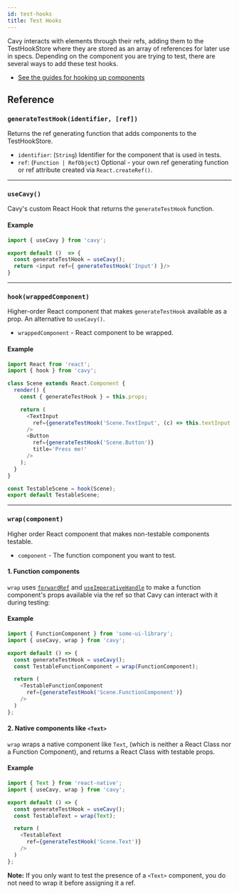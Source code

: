 ```yaml
---
id: test-hooks
title: Test Hooks
---
```


Cavy interacts with elements through their refs, adding them to the TestHookStore
where they are stored as an array of references for later use in specs. Depending
on the component you are trying to test, there are several ways to add these
test hooks.

* [See the guides for hooking up components](../getting-started/hooking-up-components)

## Reference

### `generateTestHook(identifier, [ref])`

Returns the ref generating function that adds components to the TestHookStore.

* `identifier`: (`String`) Identifier for the component that is used in tests.
* `ref`: (`Function | RefObject`) Optional - your own ref generating function or
ref attribute created via `React.createRef()`.

---
### `useCavy()`

Cavy's custom React Hook that returns the `generateTestHook` function.

#### Example

```js
import { useCavy } from 'cavy';

export default ()  => {
  const generateTestHook = useCavy();
  return <input ref={ generateTestHook('Input') }/>
}
```

---
### `hook(wrappedComponent)`

Higher-order React component that makes `generateTestHook` available as a prop.
An alternative to `useCavy()`.

* `wrappedComponent` - React component to be wrapped.

#### Example

```js
import React from 'react';
import { hook } from 'cavy';

class Scene extends React.Component {
  render() {
    const { generateTestHook } = this.props;

    return (
      <TextInput
        ref={generateTestHook('Scene.TextInput', (c) => this.textInput = c)}
      />
      <Button
        ref={generateTestHook('Scene.Button')}
        title='Press me!'
      />
    );
  }
}

const TestableScene = hook(Scene);
export default TestableScene;
```

---
### `wrap(component)`

Higher order React component that makes non-testable components testable.

* `component` - The function component you want to test.

#### 1. Function components

`wrap` uses [`forwardRef`](https://reactjs.org/docs/forwarding-refs.html) and
[`useImperativeHandle`](https://reactjs.org/docs/hooks-reference.html#useimperativehandle)
to make a function component's props available via the ref so that Cavy can
interact with it during testing:

#### Example

```js
import { FunctionComponent } from 'some-ui-library';
import { useCavy, wrap } from 'cavy';

export default () => {
  const generateTestHook = useCavy();
  const TestableFunctionComponent = wrap(FunctionComponent);

  return (
    <TestableFunctionComponent
      ref={generateTestHook('Scene.FunctionComponent')}
    />   
  )
};
```

#### 2. Native components like `<Text>`

`wrap` wraps a native component like `Text`, (which is neither a React Class nor
a Function Component), and returns a React Class with testable props.

#### Example

```js
import { Text } from 'react-native';
import { useCavy, wrap } from 'cavy';

export default () => {
  const generateTestHook = useCavy();
  const TestableText = wrap(Text);

  return (
    <TestableText
      ref={generateTestHook('Scene.Text')}
    />   
  )
};
```

**Note:** If you only want to test the presence of a `<Text>` component, you do
not need to wrap it before assigning it a ref.
